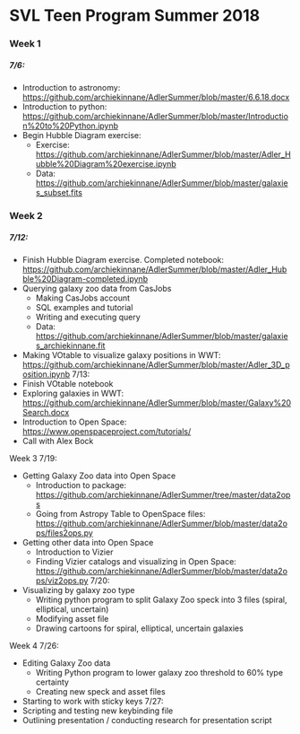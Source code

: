 # SVL Teen Program Summer 2018


### Week 1
##### 7/6:
* Introduction to astronomy: https://github.com/archiekinnane/AdlerSummer/blob/master/6.6.18.docx
* Introduction to python: https://github.com/archiekinnane/AdlerSummer/blob/master/Introduction%20to%20Python.ipynb
* Begin Hubble Diagram exercise: 
   * Exercise: https://github.com/archiekinnane/AdlerSummer/blob/master/Adler_Hubble%20Diagram%20exercise.ipynb 
   * Data: https://github.com/archiekinnane/AdlerSummer/blob/master/galaxies_subset.fits 


### Week 2
##### 7/12: 
* Finish Hubble Diagram exercise. Completed notebook: https://github.com/archiekinnane/AdlerSummer/blob/master/Adler_Hubble%20Diagram-completed.ipynb 
* Querying galaxy zoo data from CasJobs
   * Making CasJobs account
   * SQL examples and tutorial
   * Writing and executing query
   * Data: https://github.com/archiekinnane/AdlerSummer/blob/master/galaxies_archiekinnane.fit 
* Making VOtable to visualize galaxy positions in WWT: https://github.com/archiekinnane/AdlerSummer/blob/master/Adler_3D_position.ipynb 
7/13: 
* Finish VOtable notebook
* Exploring galaxies in WWT: https://github.com/archiekinnane/AdlerSummer/blob/master/Galaxy%20Search.docx 
* Introduction to Open Space: https://www.openspaceproject.com/tutorials/ 
* Call with Alex Bock


Week 3
7/19:
* Getting Galaxy Zoo data into Open Space
   * Introduction to package: https://github.com/archiekinnane/AdlerSummer/tree/master/data2ops 
   * Going from Astropy Table to OpenSpace files: https://github.com/archiekinnane/AdlerSummer/blob/master/data2ops/files2ops.py 
* Getting other data into Open Space
   * Introduction to Vizier
   * Finding Vizier catalogs and visualizing in Open Space: https://github.com/archiekinnane/AdlerSummer/blob/master/data2ops/viz2ops.py 
7/20:
* Visualizing by galaxy zoo type  
   * Writing python program to split Galaxy Zoo speck into 3 files (spiral, elliptical, uncertain)
   * Modifying asset file
   * Drawing cartoons for spiral, elliptical, uncertain galaxies


Week 4
7/26:
* Editing Galaxy Zoo data
   * Writing Python program to lower galaxy zoo threshold to 60% type certainty
   * Creating new speck and asset files
* Starting to work with sticky keys
7/27:
* Scripting and testing new keybinding file
* Outlining presentation / conducting research for presentation script
